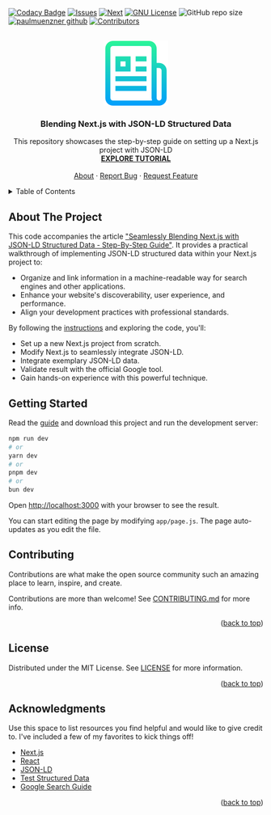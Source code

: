 <a name="readme-top"></a>


<!-- PROJECT SHIELDS -->
[![Codacy Badge](https://app.codacy.com/project/badge/Grade/7003be3d0ea5476e98760cb305c2b424)](https://app.codacy.com/gh/paulmuenzner/next-json-ld/dashboard?utm_source=gh&utm_medium=referral&utm_content=&utm_campaign=Badge_grade)
[![Issues][issues-shield]][issues-url]
[![Next][next-shield]](https://nextjs.org/)
[![GNU License][license-shield]][license-url]
![GitHub repo size](https://img.shields.io/github/repo-size/paulmuenzner/next-json-ld) 
[![paulmuenzner github][github-shield]][github-url] 
[![Contributors][contributors-shield]][contributors-url]



<!-- PROJECT LOGO -->
<br />
<div align="center">
  <a href="https://github.com/paulmuenzner/next-json-ld">
    <img src="public/logo.png" alt="Logo" width="128" height="128">
  </a>

  <h3 align="center">Blending Next.js with JSON-LD Structured Data</h3>

  <p align="center">
    This repository showcases the step-by-step guide on setting up a Next.js project with JSON-LD
    <br />
    <a href="https://www.paulmuenzner.com/blending-nextjs-structured-data-json-ld"><strong>EXPLORE TUTORIAL</strong></a>
    <br />
    <br />
    <a href="#about-the-project">About</a>
    ·
    <a href="https://github.com/paulmuenzner/next-json-ld/issues">Report Bug</a>
    ·
    <a href="https://github.com/paulmuenzner/next-json-ld/issues">Request Feature</a>
  </p>
</div>


<!-- TABLE OF CONTENTS -->
<details>
  <summary>Table of Contents</summary>
  <ol>
    <li><a href="#about-the-project">About The Project</a></li>
    <li><a href="#getting-started">Getting Started</a></li>
    <li><a href="#contributing">Contributing</a></li>
    <li><a href="#license">License</a></li>
    <li><a href="#contact">Contact</a></li>
    <li><a href="#acknowledgments">Acknowledgments</a></li>
  </ol>
</details>



<!-- About The Project -->
## About The Project

This code accompanies the article ["Seamlessly Blending Next.js with JSON-LD Structured Data - Step-By-Step Guide"](https://www.paulmuenzner.com/blending-nextjs-structured-data-json-ld). It provides a practical walkthrough of implementing JSON-LD structured data within your Next.js project to:
-   Organize and link information in a machine-readable way for search engines and other applications.
-   Enhance your website's discoverability, user experience, and performance.
-   Align your development practices with professional standards.

By following the [instructions](https://www.paulmuenzner.com/blending-nextjs-structured-data-json-ld) and exploring the code, you'll:
-   Set up a new Next.js project from scratch.
-   Modify Next.js to seamlessly integrate JSON-LD.
-   Integrate exemplary JSON-LD data.
-   Validate result with the official Google tool.
-   Gain hands-on experience with this powerful technique.


## Getting Started

Read the [guide](https://www.paulmuenzner.com/blending-nextjs-structured-data-json-ld) and download this project and run the development server:

```bash
npm run dev
# or
yarn dev
# or
pnpm dev
# or
bun dev
```

Open [http://localhost:3000](http://localhost:3000) with your browser to see the result.

You can start editing the page by modifying `app/page.js`. The page auto-updates as you edit the file.



<!-- CONTRIBUTING -->
## Contributing

Contributions are what make the open source community such an amazing place to learn, inspire, and create.

Contributions are more than welcome! See [CONTRIBUTING.md](CONTRIBUTING.md) for
more info.

<p align="right">(<a href="#readme-top">back to top</a>)</p>



<!-- LICENSE -->
## License

Distributed under the MIT License. See [LICENSE](LICENSE.txt) for more information.

<p align="right">(<a href="#readme-top">back to top</a>)</p>



<!-- ACKNOWLEDGMENTS -->
## Acknowledgments

Use this space to list resources you find helpful and would like to give credit to. I've included a few of my favorites to kick things off!

*   [Next.js](https://nextjs.org/)
*   [React](https://react.dev/)
*   [JSON-LD](https://json-ld.org/)
*   [Test Structured Data](https://developers.google.com/search/docs/appearance/structured-data?hl=en)
*   [Google Search Guide](https://developers.google.com/search/docs/appearance/structured-data/intro-structured-data)


<p align="right">(<a href="#readme-top">back to top</a>)</p>



<!-- MARKDOWN LINKS & IMAGES -->
[github-shield]: https://img.shields.io/badge/paulmuenzner-black.svg?logo=github&logoColor=ffffff&colorB=000000
[github-url]: https://github.com/paulmuenzner
[contributors-shield]: https://img.shields.io/github/contributors/paulmuenzner/next-json-ld.svg
[contributors-url]: https://github.com/paulmuenzner/next-json-ld/graphs/contributors
[issues-shield]: https://img.shields.io/github/issues/paulmuenzner/next-json-ld.svg
[issues-url]: https://github.com/paulmuenzner/next-json-ld/issues
[license-shield]: https://img.shields.io/badge/MIT.svg?colorB=FF5733
[license-url]: https://github.com/paulmuenzner/next-json-ld/blob/master/LICENSE.txt
[next-shield]: https://img.shields.io/badge/Next-18.1.0-61DAFB?logo=next&logoColor=white
<!-- [website-shield]: https://img.shields.io/badge/www-paulmuenzner.com-blue
[website-url]: https://paulmuenzner.com -->

